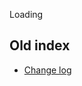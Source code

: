 <style>h1{display:none}</style>
<div class="ui segment" id="progress" style="padding-top:30px;">
  <div class="ui active inverted dimmer">
    <div class="ui text loader">Loading</div>
  </div>
  <div class="ui placeholder">
	  <div class="image header">
    		<div class="line"></div>
   		<div class="line"></div>
 	 </div>
 	 <div class="image header">
    		<div class="line"></div>
   		<div class="line"></div>
 	 </div>
 	 <div class="image header">
    		<div class="line"></div>
   		<div class="line"></div>
 	 </div>
 	 <div class="image header">
    		<div class="line"></div>
   		<div class="line"></div>
 	 </div>
 	 <div class="image header">
    		<div class="line"></div>
   		<div class="line"></div>
 	 </div>
 	 <div class="image header">
    		<div class="line"></div>
   		<div class="line"></div>
 	 </div>
 	 
  </div>  
</div>

<div style="display:none" id="news">
<a class="twitter-timeline" href="https://twitter.com/nextedy?ref_src=twsrc%5Etfw">Tweets by nextedy</a>
</div> 
<script async src="https://platform.twitter.com/widgets.js" charset="utf-8"></script>

<script>
function setSizes(){
   var tweetStyles = {
      "font-size":	 "16px",
      "line-height": "24px",
      "margin-bottom": "10px",
      "margin-left": "5px",
      "white-space": "normal"
    };
	    		$("#progress").hide();
			$("#news").show();
			$(".twitter-timeline").contents().find(".timeline-Tweet-text").css(tweetStyles);
			$(".twitter-timeline").contents().find(".timeline-Tweet-media").css("font-size","14px");
			$(".twitter-timeline").contents().find(".timeline-Tweet-author").hide();	
			$(".twitter-timeline").contents().find(".timeline-Footer").hide();							
}

var i = 0;
var findTweet = function(){
	i++;
	console.log("search tweet:"+i);
	var tweet = $(".twitter-timeline").contents().find(".timeline-Tweet-text").first();
    if(tweet!=null){
	    		setTimeout(setSizes, 100); 	 	
    }else {
    		if(i<100){
	    		setTimeout(findTweet, 100); 	 	
    		}
    }
}
$(window).bind("load", findTweet);
</script>

## Old index
* [Change log](../changelog)

